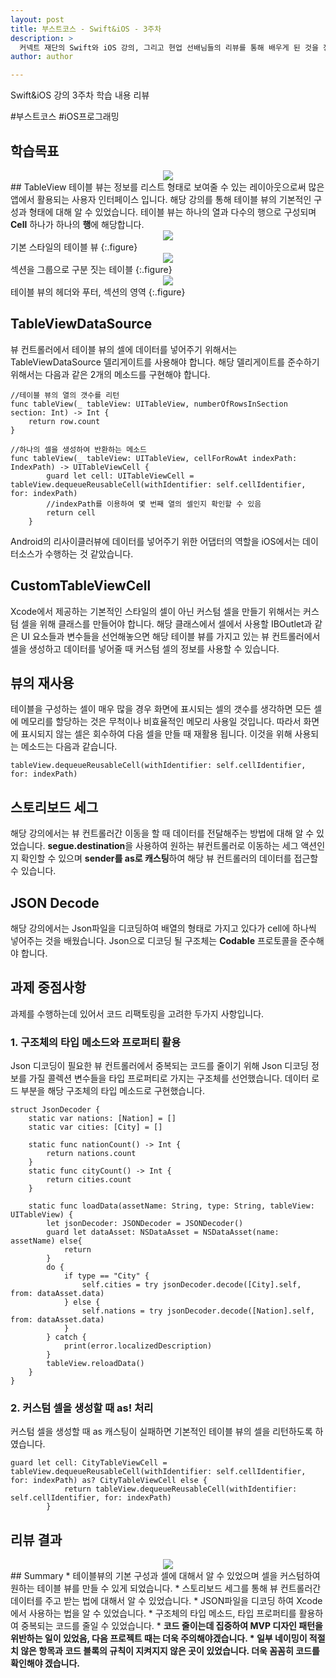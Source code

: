```yaml
---
layout: post
title: 부스트코스 - Swift&iOS - 3주차
description: >
  커넥트 재단의 Swift와 iOS 강의, 그리고 현업 선배님들의 리뷰를 통해 배우게 된 것을 정리하기 위한 포스팅 입니다.
author: author

---
```


Swift&iOS 강의 3주차 학습 내용 리뷰

\#부스트코스 \#iOS프로그래밍

## 학습목표
<center>
<img src="https://sungwon-choi-29.github.io/assets/img/blog/boostcourse_3.png"/>
</center>
## TableView
테이블 뷰는 정보를 리스트 형태로 보여줄 수 있는 레이아웃으로써 많은 앱에서 활용되는 사용자 인터페이스 입니다. 해당 강의를 통해 테이블 뷰의 기본적인 구성과 형태에 대해 알 수 있었습니다. 테이블 뷰는 하나의 열과 다수의 행으로 구성되며 <b>Cell</b> 하나가 하나의 <b>행</b>에 해당합니다.
<center>
<img src="https://cphinf.pstatic.net/mooc/20180120_75/1516452980003BId4E_PNG/123_2.png"/>
</center>
기본 스타일의 테이블 뷰
{:.figure}

<center>
<img src="https://cphinf.pstatic.net/mooc/20180120_207/1516452998158XgYpC_PNG/123_3.png"/>
</center>
섹션을 그룹으로 구분 짓는 테이블
{:.figure}

<center>
<img src="https://cphinf.pstatic.net/mooc/20180208_290/1518017999963lFHYL_PNG/123_1.png"/>
</center>
테이블 뷰의 헤더와 푸터, 섹션의 영역
{:.figure}

## TableViewDataSource
뷰 컨트롤러에서 테이블 뷰의 셀에 데이터를 넣어주기 위해서는 TableViewDataSource 델리게이트를 사용해야 합니다. 해당 델리게이트를 준수하기 위해서는 다음과 같은 2개의 메소드를 구현해야 합니다.

```
//테이블 뷰의 열의 갯수를 리턴
func tableView(_ tableView: UITableView, numberOfRowsInSection section: Int) -> Int {
    return row.count
}

//하나의 셀을 생성하여 반환하는 메소드
func tableView(_ tableView: UITableView, cellForRowAt indexPath: IndexPath) -> UITableViewCell {
        guard let cell: UITableViewCell = tableView.dequeueReusableCell(withIdentifier: self.cellIdentifier, for: indexPath)
        //indexPath를 이용하여 몇 번째 열의 셀인지 확인할 수 있음
        return cell
    }
```
Android의 리사이클러뷰에 데이터를 넣어주기 위한 어댑터의 역할을 iOS에서는 데이터소스가 수행하는 것 같았습니다.

## CustomTableViewCell
Xcode에서 제공하는 기본적인 스타일의 셀이 아닌 커스텀 셀을 만들기 위해서는 커스텀 셀을 위해 클래스를 만들어야 합니다. 해당 클래스에서 셀에서 사용할 IBOutlet과 같은 UI 요소들과 변수들을 선언해놓으면 해당 테이블 뷰를 가지고 있는 뷰 컨트롤러에서 셀을 생성하고 데이터를 넣어줄 때 커스텀 셀의 정보를 사용할 수 있습니다.

## 뷰의 재사용
테이블을 구성하는 셀이 매우 많을 경우 화면에 표시되는 셀의 갯수를 생각하면 모든 셀에 메모리를 할당하는 것은 무척이나 비효율적인 메모리 사용일 것입니다. 따라서 화면에 표시되지 않는 셀은 회수하여 다음 셀을 만들 때 재활용 됩니다. 이것을 위해 사용되는 메소드는 다음과 같습니다.

```
tableView.dequeueReusableCell(withIdentifier: self.cellIdentifier, for: indexPath)
```

## 스토리보드 세그
해당 강의에서는 뷰 컨트롤러간 이동을 할 때 데이터를 전달해주는 방법에 대해 알 수 있었습니다. <b>segue.destination</b>을 사용하여 원하는 뷰컨트롤러로 이동하는 세그 액션인지 확인할 수 있으며 <b>sender를 as로 캐스팅</b>하여 해당 뷰 컨트롤러의 데이터를 접근할 수 있습니다.

## JSON Decode
해당 강의에서는 Json파일을 디코딩하여 배열의 형태로 가지고 있다가 cell에 하나씩 넣어주는 것을 배웠습니다. Json으로 디코딩 될 구조체는 <b>Codable</b> 프로토콜을 준수해야 합니다.

## 과제 중점사항
과제를 수행하는데 있어서 코드 리팩토링을 고려한 두가지 사항입니다.
### 1. 구조체의 타입 메소드와 프로퍼티 활용
Json 디코딩이 필요한 뷰 컨트롤러에서 중복되는 코드를 줄이기 위해 Json 디코딩 정보를 가질 콜렉션 변수들을 타입 프로퍼티로 가지는 구조체를 선언했습니다. 데이터 로드 부분을 해당 구조체의 타입 메소드로 구현했습니다.

```
struct JsonDecoder {
    static var nations: [Nation] = []
    static var cities: [City] = []

    static func nationCount() -> Int {
        return nations.count
    }
    static func cityCount() -> Int {
        return cities.count
    }

    static func loadData(assetName: String, type: String, tableView: UITableView) {
        let jsonDecoder: JSONDecoder = JSONDecoder()
        guard let dataAsset: NSDataAsset = NSDataAsset(name: assetName) else{
            return
        }
        do {
            if type == "City" {
                self.cities = try jsonDecoder.decode([City].self, from: dataAsset.data)
            } else {
                self.nations = try jsonDecoder.decode([Nation].self, from: dataAsset.data)
            }
        } catch {
            print(error.localizedDescription)
        }
        tableView.reloadData()
    }
}
```
### 2. 커스텀 셀을 생성할 때 as! 처리
커스텀 셀을 생성할 때 as 캐스팅이 실패하면 기본적인 테이블 뷰의 셀을 리턴하도록 하였습니다.
```
guard let cell: CityTableViewCell = tableView.dequeueReusableCell(withIdentifier: self.cellIdentifier, for: indexPath) as? CityTableViewCell else {
            return tableView.dequeueReusableCell(withIdentifier: self.cellIdentifier, for: indexPath)
        }
```
## 리뷰 결과
<center>
<img src="https://sungwon-choi-29.github.io/assets/img/blog/boostcourseResult3_1.png"/>
</center>
## Summary
* 테이블뷰의 기본 구성과 셀에 대해서 알 수 있었으며 셀을 커스텀하여 원하는 테이블 뷰를 만들 수 있게 되었습니다.
* 스토리보드 세그를 통해 뷰 컨트롤러간 데이터를 주고 받는 법에 대해서 알 수 있었습니다.
* JSON파일을 디코딩 하여 Xcode에서 사용하는 법을 알 수 있었습니다.
* 구조체의 타입 메소드, 타입 프로퍼티를 활용하여 중복되는 코드를 줄일 수 있었습니다.
* <b>코드 줄이는데 집중하여 MVP 디자인 패턴을 위반하는 일이 있었음, 다음 프로젝트 때는 더욱 주의해야겠습니다.
* 일부 네이밍이 적절치 않은 항목과 코드 블록의 규칙이 지켜지지 않은 곳이 있었습니다. 더욱 꼼꼼히 코드를 확인해야 겠습니다.</b>
